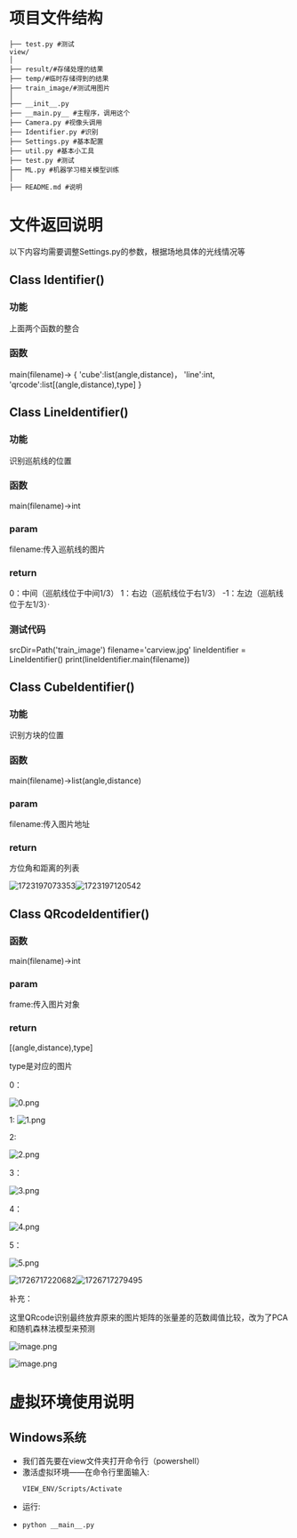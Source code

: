 # 项目文件结构

```
├── test.py #测试
view/
│
├── result/#存储处理的结果
├── temp/#临时存储得到的结果
├── train_image/#测试用图片
│
├── __init__.py
├── __main.py__ #主程序，调用这个
├── Camera.py #视像头调用
├── Identifier.py #识别
├── Settings.py #基本配置
├── util.py #基本小工具
├── test.py #测试
├── ML.py #机器学习相关模型训练
│
├── README.md #说明
```

# 文件返回说明

以下内容均需要调整Settings.py的参数，根据场地具体的光线情况等

## Class Identifier()

### 功能

上面两个函数的整合

### 函数

main(filename)-> {
'cube':list(angle,distance)，
'line':int,
'qrcode':list[(angle,distance),type]
}

## Class LineIdentifier()

### 功能

识别巡航线的位置

### 函数

main(filename)->int

### param

filename:传入巡航线的图片

### return

0：中间（巡航线位于中间1/3）
1：右边（巡航线位于右1/3）
-1：左边（巡航线位于左1/3）·

### 测试代码

srcDir=Path('train_image')
filename='carview.jpg'
lineIdentifier = LineIdentifier()
print(lineIdentifier.main(filename))

## Class CubeIdentifier()

### 功能

识别方块的位置

### 函数

main(filename)->list(angle,distance)

### param

filename:传入图片地址

### return

方位角和距离的列表

![1723197073353](image/README/1723197073353.png)![1723197120542](image/README/1723197120542.png)

## Class  QRcodeIdentifier()

### 函数

main(filename)->int

### param

frame:传入图片对象

### return

[(angle,distance),type]

type是对应的图片

0：

![0.png](assets/0.png)

1:
![1.png](assets/1.png)

2:

![2.png](assets/2.png)

3：

![3.png](assets/3.png)

4：

![4.png](assets/4.png)

5：

![5.png](assets/5.png)

![1726717220682](image/README/1726717220682.png)![1726717279495](image/README/1726717279495.png)

补充：

这里QRcode识别最终放弃原来的图片矩阵的张量差的范数阈值比较，改为了PCA和随机森林法模型来预测

![image.png](assets/image.png)

![image.png](assets/image.png?t=1726886209754)

# 虚拟环境使用说明

## Windows系统

* 我们首先要在view文件夹打开命令行（powershell）
* 激活虚拟环境——在命令行里面输入:
  ```
  VIEW_ENV/Scripts/Activate
  ```
* 运行:
* ```
  python __main__.py
  ```
